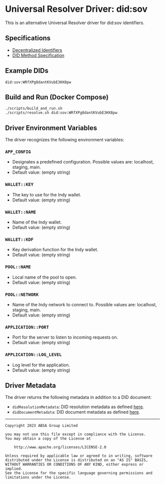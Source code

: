 # Universal Resolver Driver: did:sov

This is an alternative Universal Resolver driver for did:sov identifiers.

## Specifications

* [Decentralized Identifiers](https://w3c.github.io/did-core/)
* [DID Method Specification](https://sovrin-foundation.github.io/sovrin/spec/did-method-spec-template.html)

## Example DIDs

```
did:sov:WRfXPg8dantKVubE3HX8pw
```

## Build and Run (Docker Compose)

```
./scripts/build_and_run.sh
./scripts/resolve.sh did:sov:WRfXPg8dantKVubE3HX8pw
```

## Driver Environment Variables

The driver recognizes the following environment variables:

### `APP_CONFIG`

 * Designates a predefined configuration. Possible values are: localhost, staging, main.
 * Default value: (empty string)

### `WALLET::KEY`

 * The key to use for the Indy wallet.
 * Default value: (empty string)

### `WALLET::NAME`

 * Name of the Indy wallet.
 * Default value: (empty string)

### `WALLET::KDF`

 * Key derivation function for the Indy wallet.
 * Default value: (empty string)

### `POOL::NAME`

 * Local name of the pool to open.
 * Default value: (empty string)

### `POOL::NETWORK`

 * Name of the Indy network to connect to. Possible values are:
 localhost, staging, main.
 * Default value: (empty string)

### `APPLICATION::PORT`

 * Port for the server to listen to incoming requests on.
 * Default value: (empty string)

### `APPLICATION::LOG_LEVEL`

 * Log level for the application.
 * Default value: (empty string)

## Driver Metadata

The driver returns the following metadata in addition to a DID document:

* `didResolutionMetadata`: DID resolution metadata as defined
  [here](https://www.w3.org/TR/did-core/#dfn-didresolutionmetadata).
* `didDocumentMetadata`: DID document metadata as defined [here](https://www.w3.org/TR/did-core/#dfn-diddocumentmetadata).

---
    Copyright 2023 ABSA Group Limited
    
    you may not use this file except in compliance with the License.
    You may obtain a copy of the License at
    
        http://www.apache.org/licenses/LICENSE-2.0
    
    Unless required by applicable law or agreed to in writing, software
    distributed under the License is distributed on an "AS IS" BASIS,
    WITHOUT WARRANTIES OR CONDITIONS OF ANY KIND, either express or implied.
    See the License for the specific language governing permissions and
    limitations under the License.
